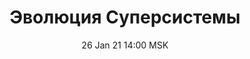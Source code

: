 ---
title: "Эволюция Суперсистемы"
date: "26 Jan 21 14:00 MSK"
draft: false
speakers: ["alekcandr"]  
--- 